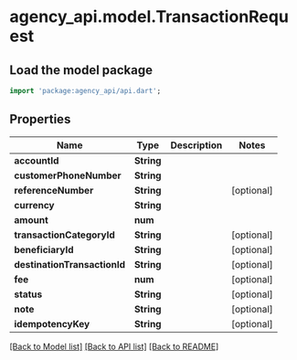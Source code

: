# agency_api.model.TransactionRequest

## Load the model package
```dart
import 'package:agency_api/api.dart';
```

## Properties
Name | Type | Description | Notes
------------ | ------------- | ------------- | -------------
**accountId** | **String** |  | 
**customerPhoneNumber** | **String** |  | 
**referenceNumber** | **String** |  | [optional] 
**currency** | **String** |  | 
**amount** | **num** |  | 
**transactionCategoryId** | **String** |  | [optional] 
**beneficiaryId** | **String** |  | [optional] 
**destinationTransactionId** | **String** |  | [optional] 
**fee** | **num** |  | [optional] 
**status** | **String** |  | [optional] 
**note** | **String** |  | [optional] 
**idempotencyKey** | **String** |  | [optional] 

[[Back to Model list]](../README.md#documentation-for-models) [[Back to API list]](../README.md#documentation-for-api-endpoints) [[Back to README]](../README.md)


